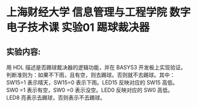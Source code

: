 # 上海财经大学 信息管理与工程学院 数字电子技术课 实验01 踢球裁决器
## 实验内容:
用 HDL 描述是否踢球裁决器的逻辑功能，并在 BASYS3 开发板上实现验证。  
判断准则为：如果不下雨，且有空，则去踢球。否则就不去踢球。其中：  
SW15=1 表示晴天，SW15=0 表示下雨。LED15 反映对应的 SW15 高低。  
SW0 =1 表示有空，SW0 =0 表示没空。LED0 反映对应的 SW0 高低。  
LED8 亮表示去踢球，否则表示不去踢球。  
